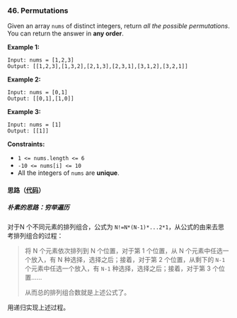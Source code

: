 ### 46. Permutations

Given an array `nums` of distinct integers, return *all the possible permutations*. You can return the answer in **any order**.

 

**Example 1:**

```
Input: nums = [1,2,3]
Output: [[1,2,3],[1,3,2],[2,1,3],[2,3,1],[3,1,2],[3,2,1]]
```

**Example 2:**

```
Input: nums = [0,1]
Output: [[0,1],[1,0]]
```

**Example 3:**

```
Input: nums = [1]
Output: [[1]]
```

 

**Constraints:**

- `1 <= nums.length <= 6`
- `-10 <= nums[i] <= 10`
- All the integers of `nums` are **unique**.

#### 思路（[代码](Solution.java)）

##### 朴素的思路：穷举遍历

对于N 个不同元素的排列组合，公式为 `N!=N*(N-1)*...2*1`，从公式的由来去思考排列组合的过程：

> 将 N 个元素依次排列到 N 个位置，对于第 1 个位置，从 N 个元素中任选一个放入，有 N 种选择，选择之后；接着，对于第 2 个位置，从剩下的 `N-1` 个元素中任选一个放入，有 `N-1` 种选择，选择之后；接着，对于第 3 个位置……
>
> 从而总的排列组合数就是上述公式了。

用递归实现上述过程。

